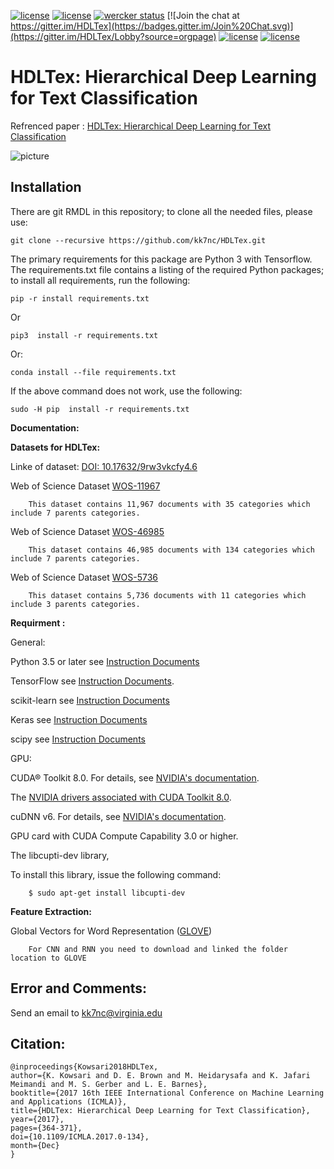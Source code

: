 [![license](http://kowsari.net/HDLTex_DOI.svg?maxAge=2592000)](https://doi.org/10.1109/ICMLA.2017.0-134)
[![license](https://travis-ci.org/kk7nc/HDLTex.svg?branch=master)](https://travis-ci.org/kk7nc/HDLTex)
[![wercker status](https://app.wercker.com/status/24a123448ba8764b257a1df242146b8e/s/master "wercker status")](https://app.wercker.com/project/byKey/24a123448ba8764b257a1df242146b8e)
[![Join the chat at https://gitter.im/HDLTex](https://badges.gitter.im/Join%20Chat.svg)](https://gitter.im/HDLTex/Lobby?source=orgpage)
[![license](https://img.shields.io/badge/arXiv-1709.08267-red.svg?style=flat)](https://arxiv.org/abs/1709.08267)
[![license](https://img.shields.io/github/license/mashape/apistatus.svg?maxAge=2592104)](https://github.com/kk7nc/HDLTex/blob/master/LICENSE)





# HDLTex: Hierarchical Deep Learning for Text Classification

Refrenced paper : [HDLTex: Hierarchical Deep Learning for Text Classification](https://arxiv.org/abs/1709.08267)

![picture](http://kowsari.net/____impro/1/onewebmedia/HDLTex.png?etag=W%2F%22c90cd-59c4019b%22&sourceContentType=image%2Fpng&ignoreAspectRatio&resize=821%2B326&extract=0%2B0%2B821%2B325?raw=false "HDLTex as both Hierarchy lavel are DNN")



## Installation ##

There are git RMDL in this repository; to clone all the needed files, please use:

    git clone --recursive https://github.com/kk7nc/HDLTex.git
     
     
The primary requirements for this package are Python 3 with Tensorflow. The requirements.txt file contains a listing of the required Python packages; to install all requirements, run the following:
    
    pip -r install requirements.txt
    
Or

    pip3  install -r requirements.txt

Or:

    conda install --file requirements.txt
        
If the above command does not work, use the following:

    sudo -H pip  install -r requirements.txt

**Documentation:**

**Datasets for HDLTex:** 

Linke of dataset: [DOI: 10.17632/9rw3vkcfy4.6](http://dx.doi.org/10.17632/9rw3vkcfy4.6)


Web of Science Dataset [WOS-11967](http://dx.doi.org/10.17632/9rw3vkcfy4.2)

        This dataset contains 11,967 documents with 35 categories which include 7 parents categories.
        
Web of Science Dataset [WOS-46985](http://dx.doi.org/10.17632/9rw3vkcfy4.2)

        This dataset contains 46,985 documents with 134 categories which include 7 parents categories.
      
Web of Science Dataset [WOS-5736](http://dx.doi.org/10.17632/9rw3vkcfy4.2)

        This dataset contains 5,736 documents with 11 categories which include 3 parents categories.



**Requirment :**


General:

Python 3.5 or later see [Instruction Documents](https://www.python.org/)

TensorFlow see [Instruction Documents](https://www.tensorflow.org/install/install_linux).

scikit-learn see [Instruction Documents](http://scikit-learn.org/stable/install.html)

Keras see [Instruction Documents](https://keras.io/)

scipy see [Instruction Documents](https://www.scipy.org/install.html)

GPU:

CUDA® Toolkit 8.0. For details, see [NVIDIA's documentation](https://developer.nvidia.com/cuda-toolkit). 

The [NVIDIA drivers associated with CUDA Toolkit 8.0](http://www.nvidia.com/Download/index.aspx).

cuDNN v6. For details, see [NVIDIA's documentation](https://developer.nvidia.com/cudnn). 

GPU card with CUDA Compute Capability 3.0 or higher.

The libcupti-dev library,

To install this library, issue the following command:


        $ sudo apt-get install libcupti-dev


**Feature Extraction:**

Global Vectors for Word Representation ([GLOVE](https://nlp.stanford.edu/projects/glove/))

        For CNN and RNN you need to download and linked the folder location to GLOVE
        
        
## Error and Comments: ##

Send an email to [kk7nc@virginia.edu](mailto:kk7nc@virginia.edu)


## Citation: ##

    @inproceedings{Kowsari2018HDLTex, 
    author={K. Kowsari and D. E. Brown and M. Heidarysafa and K. Jafari Meimandi and M. S. Gerber and L. E. Barnes}, 
    booktitle={2017 16th IEEE International Conference on Machine Learning and Applications (ICMLA)}, 
    title={HDLTex: Hierarchical Deep Learning for Text Classification}, 
    year={2017},  
    pages={364-371}, 
    doi={10.1109/ICMLA.2017.0-134},  
    month={Dec}
    }
